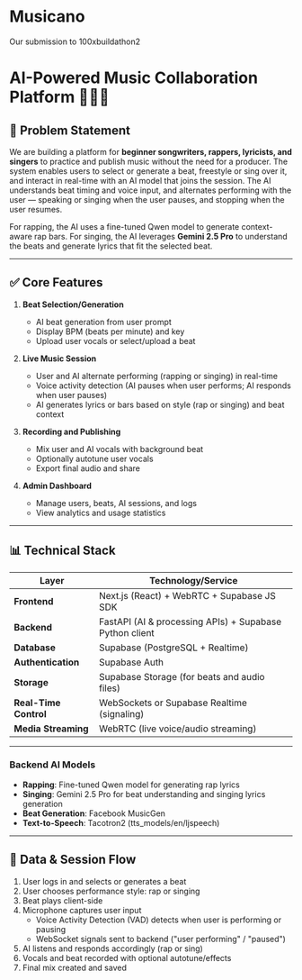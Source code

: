 # Musicano
Our submission to 100xbuildathon2

# AI-Powered Music Collaboration Platform 🎤🤖🎵

## 🔗 Problem Statement

We are building a platform for **beginner songwriters, rappers, lyricists, and singers** to practice and publish music without the need for a producer. The system enables users to select or generate a beat, freestyle or sing over it, and interact in real-time with an AI model that joins the session. The AI understands beat timing and voice input, and alternates performing with the user — speaking or singing when the user pauses, and stopping when the user resumes.

For rapping, the AI uses a fine-tuned Qwen model to generate context-aware rap bars. For singing, the AI leverages **Gemini 2.5 Pro** to understand the beats and generate lyrics that fit the selected beat.

---

## ✅ Core Features

1. **Beat Selection/Generation**  
   - AI beat generation from user prompt  
   - Display BPM (beats per minute) and key  
   - Upload user vocals or select/upload a beat  

2. **Live Music Session**  
   - User and AI alternate performing (rapping or singing) in real-time  
   - Voice activity detection (AI pauses when user performs; AI responds when user pauses)  
   - AI generates lyrics or bars based on style (rap or singing) and beat context  

3. **Recording and Publishing**  
   - Mix user and AI vocals with background beat  
   - Optionally autotune user vocals  
   - Export final audio and share  

4. **Admin Dashboard**  
   - Manage users, beats, AI sessions, and logs  
   - View analytics and usage statistics  

---

## 📊 Technical Stack

| Layer             | Technology/Service                                  |
|-------------------|---------------------------------------------------|
| **Frontend**      | Next.js (React) + WebRTC + Supabase JS SDK        |
| **Backend**       | FastAPI (AI & processing APIs) + Supabase Python client |
| **Database**      | Supabase (PostgreSQL + Realtime)                   |
| **Authentication**| Supabase Auth                                      |
| **Storage**       | Supabase Storage (for beats and audio files)       |
| **Real-Time Control** | WebSockets or Supabase Realtime (signaling)      |
| **Media Streaming**  | WebRTC (live voice/audio streaming)                |

---

### Backend AI Models

- **Rapping**: Fine-tuned Qwen model for generating rap lyrics  
- **Singing**: Gemini 2.5 Pro for beat understanding and singing lyrics generation  
- **Beat Generation**: Facebook MusicGen  
- **Text-to-Speech**: Tacotron2 (tts_models/en/ljspeech)  

---

## 🔄 Data & Session Flow

1. User logs in and selects or generates a beat  
2. User chooses performance style: rap or singing  
3. Beat plays client-side  
4. Microphone captures user input  
   - Voice Activity Detection (VAD) detects when user is performing or pausing  
   - WebSocket signals sent to backend ("user performing" / "paused")  
5. AI listens and responds accordingly (rap or sing)  
6. Vocals and beat recorded with optional autotune/effects  
7. Final mix created and saved  

